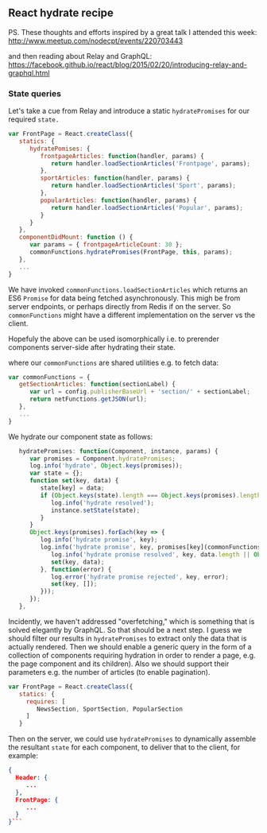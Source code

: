 
## React hydrate recipe

PS. These thoughts and efforts inspired by a great talk I attended this week: http://www.meetup.com/nodecpt/events/220703443

and then reading about Relay and GraphQL: https://facebook.github.io/react/blog/2015/02/20/introducing-relay-and-graphql.html


### State queries

Let's take a cue from Relay and introduce a static `hydratePromises` for our required `state.` 

```javascript
var FrontPage = React.createClass({
   statics: {
      hydratePomises: {
         frontpageArticles: function(handler, params) {
            return handler.loadSectionArticles('Frontpage', params);
         },
         sportArticles: function(handler, params) {
            return handler.loadSectionArticles('Sport', params);
         },
         popularArticles: function(handler, params) {
            return handler.loadSectionArticles('Popular', params);
         }
      }
   },
   componentDidMount: function () {
      var params = { frontpageArticleCount: 30 };
      commonFunctions.hydratePromises(FrontPage, this, params);
   },
   ...
}
```
We have invoked `commonFunctions.loadSectionArticles` which returns an ES6 `Promise` for data being fetched asynchronously. This migh be from server endpoints, or perhaps directly from Redis if on the server. So `commonFunctions` might have a different implementation on the server vs the client.

Hopefuly the above can be used isomorphically i.e. to prerender components server-side after hydrating their state.

where our `commonFunctions` are shared utilities e.g. to fetch data:
```javascript
var commonFunctions = {
   getSectionArticles: function(sectionLabel) {
      var url = config.publisherBaseUrl + 'section/' + sectionLabel;
      return netFunctions.getJSON(url);
   },
   ...
}
```

We hydrate our component state as follows:
```javascript
   hydratePromises: function(Component, instance, params) {
      var promises = Component.hydratePromises;
      log.info('hydrate', Object.keys(promises));
      var state = {};
      function set(key, data) {
         state[key] = data;
         if (Object.keys(state).length === Object.keys(promises).length) {
            log.info('hydrate resolved');
            instance.setState(state);
         }
      }
      Object.keys(promises).forEach(key => {
         log.info('hydrate promise', key);
         log.info('hydrate promise', key, promises[key](commonFunctions, params).then(function(data) {
            log.info('hydrate promise resolved', key, data.length || Object.keys(data));
            set(key, data);
         }, function(error) {
            log.error('hydrate promise rejected', key, error);
            set(key, []);
         }));
      });
   },
```

Incidently, we haven't addressed "overfetching," which is something that is solved elegantly by GraphQL. So that should be a next step. I guess we should filter our results in `hydratePromises` to extract only the data that is actually rendered. Then we should enable a generic query in the form of a collection of components requiring hydration in order to render a page, e.g. the page component and its children). Also we should support their parameters e.g. the number of articles (to enable pagination). 

```javascript
var FrontPage = React.createClass({
   statics: {
     requires: [
        NewsSection, SportSection, PopularSection
     ]
   }
```

Then on the server, we could use `hydratePromises` to dynamically assemble the resultant `state` for each component, to deliver that to the client, for example:

```json
{ 
  Header: {
     ...
  },
  FrontPage: {
     ...
  }
}```

